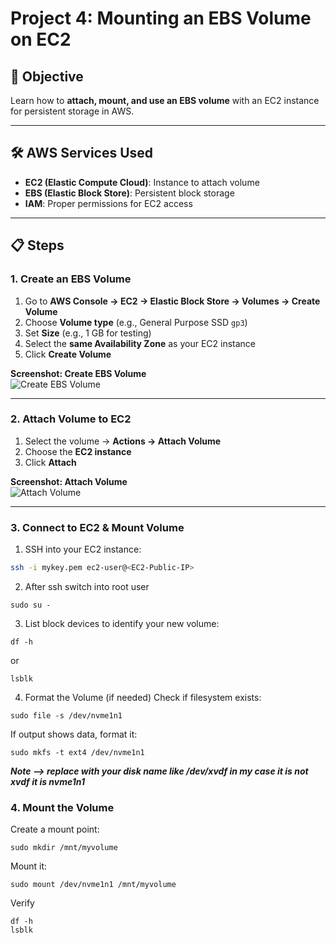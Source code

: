 # Project 4: Mounting an EBS Volume on EC2

## 🎯 Objective
Learn how to **attach, mount, and use an EBS volume** with an EC2 instance for persistent storage in AWS.

---

## 🛠️ AWS Services Used
- **EC2 (Elastic Compute Cloud)**: Instance to attach volume  
- **EBS (Elastic Block Store)**: Persistent block storage  
- **IAM**: Proper permissions for EC2 access  

---

## 📋 Steps

### 1. Create an EBS Volume
1. Go to **AWS Console → EC2 → Elastic Block Store → Volumes → Create Volume**  
2. Choose **Volume type** (e.g., General Purpose SSD `gp3`)  
3. Set **Size** (e.g., 1 GB for testing)  
4. Select the **same Availability Zone** as your EC2 instance  
5. Click **Create Volume**  

**Screenshot: Create EBS Volume**  
![Create EBS Volume](images/create-ebs.png)

---

### 2. Attach Volume to EC2
1. Select the volume → **Actions → Attach Volume**  
2. Choose the **EC2 instance**  
3. Click **Attach**  

**Screenshot: Attach Volume**  
![Attach Volume](images/attach-ebs.png)

---

### 3. Connect to EC2 & Mount Volume
1. SSH into your EC2 instance:  
```bash
ssh -i mykey.pem ec2-user@<EC2-Public-IP>
```
2.  After ssh switch into root user
```
sudo su -
```
3.    List block devices to identify your new volume: 
```
df -h
```
or 
```
lsblk
```
4. Format the Volume (if needed)
Check if filesystem exists:

```
sudo file -s /dev/nvme1n1
```
If output shows data, format it:

```
sudo mkfs -t ext4 /dev/nvme1n1
```
***Note —> replace with your disk name like /dev/xvdf in my case it is not xvdf it is nvme1n1***

### 4. Mount the Volume


Create a mount point:

    sudo mkdir /mnt/myvolume
  
   
 Mount it:
 
    sudo mount /dev/nvme1n1 /mnt/myvolume
 
 Verify

    
    df -h 
    lsblk
    
    
    

    
 




